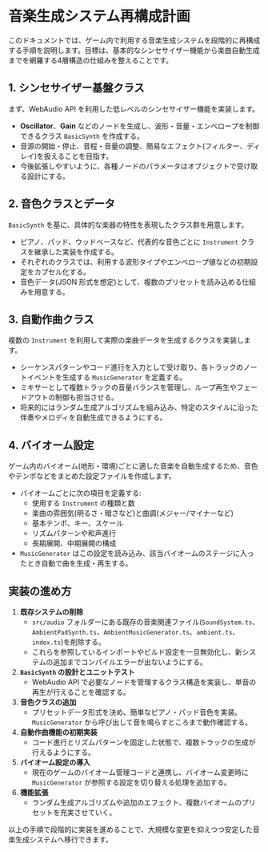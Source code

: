# 音楽生成システム再構成計画

このドキュメントでは、ゲーム内で利用する音楽生成システムを段階的に再構成する手順を説明します。目標は、基本的なシンセサイザー機能から楽曲自動生成までを網羅する4層構造の仕組みを整えることです。

## 1. シンセサイザー基盤クラス

まず、WebAudio API を利用した低レベルのシンセサイザー機能を実装します。

- **Oscillator**、**Gain** などのノードを生成し、波形・音量・エンベロープを制御できるクラス `BasicSynth` を作成する。
- 音源の開始・停止、音程・音量の調整、簡易なエフェクト(フィルター、ディレイ)を扱えることを目指す。
- 今後拡張しやすいように、各種ノードのパラメータはオブジェクトで受け取る設計にする。

## 2. 音色クラスとデータ

`BasicSynth` を基に、具体的な楽器の特性を表現したクラス群を用意します。

- ピアノ、パッド、ウッドベースなど、代表的な音色ごとに `Instrument` クラスを継承した実装を作成する。
- それぞれのクラスでは、利用する波形タイプやエンベロープ値などの初期設定をカプセル化する。
- 音色データ(JSON 形式を想定)として、複数のプリセットを読み込める仕組みを用意する。

## 3. 自動作曲クラス

複数の `Instrument` を利用して実際の楽曲データを生成するクラスを実装します。

- シーケンスパターンやコード進行を入力として受け取り、各トラックのノートイベントを生成する `MusicGenerator` を定義する。
- ミキサーとして複数トラックの音量バランスを管理し、ループ再生やフェードアウトの制御も担当させる。
- 将来的にはランダム生成アルゴリズムを組み込み、特定のスタイルに沿った伴奏やメロディを自動生成できるようにする。

## 4. バイオーム設定

ゲーム内のバイオーム(地形・環境)ごとに適した音楽を自動生成するため、音色やテンポなどをまとめた設定ファイルを作成します。

- バイオームごとに次の項目を定義する:
  - 使用する `Instrument` の種類と数
  - 楽曲の雰囲気(明るさ・暗さなど)と曲調(メジャー/マイナーなど)
  - 基本テンポ、キー、スケール
  - リズムパターンや和声進行
  - 長期展開、中期展開の構成
- `MusicGenerator` はこの設定を読み込み、該当バイオームのステージに入ったとき自動で曲を生成・再生する。

## 実装の進め方

1. **既存システムの削除**
   - `src/audio` フォルダーにある既存の音楽関連ファイル(`SoundSystem.ts`、`AmbientPadSynth.ts`、`AmbientMusicGenerator.ts`、`ambient.ts`、`index.ts`)を削除する。
   - これらを参照しているインポートやビルド設定を一旦無効化し、新システムの追加までコンパイルエラーが出ないようにする。
2. **`BasicSynth` の設計とユニットテスト**
   - WebAudio API で必要なノードを管理するクラス構造を実装し、単音の再生が行えることを確認する。
3. **音色クラスの追加**
   - プリセットデータ形式を決め、簡単なピアノ・パッド音色を実装。`MusicGenerator` から呼び出して音を鳴らすところまで動作確認する。
4. **自動作曲機能の初期実装**
   - コード進行とリズムパターンを固定した状態で、複数トラックの生成が行えるようにする。
5. **バイオーム設定の導入**
   - 現在のゲームのバイオーム管理コードと連携し、バイオーム変更時に `MusicGenerator` が参照する設定を切り替える処理を追加する。
6. **機能拡張**
   - ランダム生成アルゴリズムや追加のエフェクト、複数バイオームのプリセットを充実させていく。

以上の手順で段階的に実装を進めることで、大規模な変更を抑えつつ安定した音楽生成システムへ移行できます。
